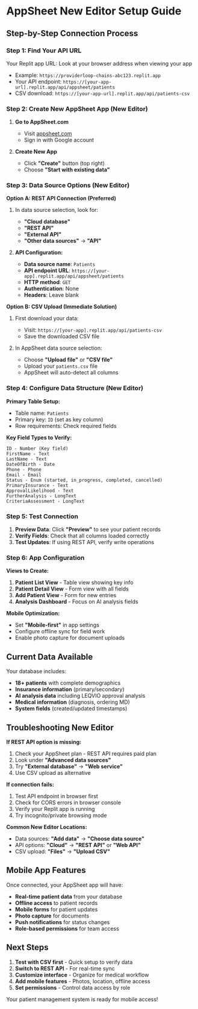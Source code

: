 # AppSheet New Editor Setup Guide

## Step-by-Step Connection Process

### Step 1: Find Your API URL
Your Replit app URL: Look at your browser address when viewing your app
- Example: `https://providerloop-chains-abc123.replit.app`
- Your API endpoint: `https://[your-app-url].replit.app/api/appsheet/patients`
- CSV download: `https://[your-app-url].replit.app/api/patients-csv`

### Step 2: Create New AppSheet App (New Editor)

1. **Go to AppSheet.com**
   - Visit [appsheet.com](https://www.appsheet.com)
   - Sign in with Google account

2. **Create New App**
   - Click **"Create"** button (top right)
   - Choose **"Start with existing data"**

### Step 3: Data Source Options (New Editor)

**Option A: REST API Connection (Preferred)**
1. In data source selection, look for:
   - **"Cloud database"** 
   - **"REST API"**
   - **"External API"**
   - **"Other data sources"** → **"API"**

2. **API Configuration:**
   - **Data source name**: `Patients`
   - **API endpoint URL**: `https://[your-app].replit.app/api/appsheet/patients`
   - **HTTP method**: `GET`
   - **Authentication**: None
   - **Headers**: Leave blank

**Option B: CSV Upload (Immediate Solution)**
1. First download your data:
   - Visit: `https://[your-app].replit.app/api/patients-csv`
   - Save the downloaded CSV file

2. In AppSheet data source selection:
   - Choose **"Upload file"** or **"CSV file"**
   - Upload your `patients.csv` file
   - AppSheet will auto-detect all columns

### Step 4: Configure Data Structure (New Editor)

**Primary Table Setup:**
- Table name: `Patients`
- Primary key: `ID` (set as key column)
- Row requirements: Check required fields

**Key Field Types to Verify:**
```
ID - Number (Key field)
FirstName - Text
LastName - Text
DateOfBirth - Date
Phone - Phone
Email - Email
Status - Enum (started, in_progress, completed, cancelled)
PrimaryInsurance - Text
ApprovalLikelihood - Text
FurtherAnalysis - LongText
CriteriaAssessment - LongText
```

### Step 5: Test Connection

1. **Preview Data**: Click **"Preview"** to see your patient records
2. **Verify Fields**: Check that all columns loaded correctly
3. **Test Updates**: If using REST API, verify write operations

### Step 6: App Configuration

**Views to Create:**
1. **Patient List View** - Table view showing key info
2. **Patient Detail View** - Form view with all fields
3. **Add Patient View** - Form for new entries
4. **Analysis Dashboard** - Focus on AI analysis fields

**Mobile Optimization:**
- Set **"Mobile-first"** in app settings
- Configure offline sync for field work
- Enable photo capture for document uploads

## Current Data Available

Your database includes:
- **18+ patients** with complete demographics
- **Insurance information** (primary/secondary)
- **AI analysis data** including LEQVIO approval analysis
- **Medical information** (diagnosis, ordering MD)
- **System fields** (created/updated timestamps)

## Troubleshooting New Editor

**If REST API option is missing:**
1. Check your AppSheet plan - REST API requires paid plan
2. Look under **"Advanced data sources"**
3. Try **"External database"** → **"Web service"**
4. Use CSV upload as alternative

**If connection fails:**
1. Test API endpoint in browser first
2. Check for CORS errors in browser console
3. Verify your Replit app is running
4. Try incognito/private browsing mode

**Common New Editor Locations:**
- Data sources: **"Add data"** → **"Choose data source"**
- API options: **"Cloud"** → **"REST API"** or **"Web API"**
- CSV upload: **"Files"** → **"Upload CSV"**

## Mobile App Features

Once connected, your AppSheet app will have:
- **Real-time patient data** from your database
- **Offline access** to patient records
- **Mobile forms** for patient updates
- **Photo capture** for documents
- **Push notifications** for status changes
- **Role-based permissions** for team access

## Next Steps

1. **Test with CSV first** - Quick setup to verify data
2. **Switch to REST API** - For real-time sync
3. **Customize interface** - Organize for medical workflow
4. **Add mobile features** - Photos, location, offline access
5. **Set permissions** - Control data access by role

Your patient management system is ready for mobile access!